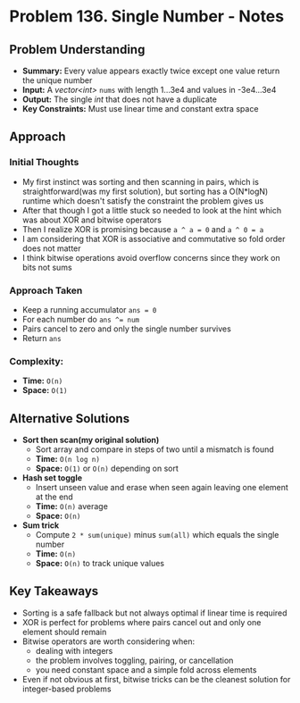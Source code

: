 # Problem 136. Single Number - Notes

## Problem Understanding
- **Summary:** Every value appears exactly twice except one value return the unique number
- **Input:** A _vector\<int\>_ `nums` with length 1…3e4 and values in -3e4…3e4
- **Output:** The single _int_ that does not have a duplicate
- **Key Constraints:** Must use linear time and constant extra space

## Approach
### Initial Thoughts
- My first instinct was sorting and then scanning in pairs, which is straightforward(was my first solution), but sorting has a O(N*logN) runtime which doesn't satisfy the constraint the problem gives us
- After that though I got a little stuck so needed to look at the hint which was about XOR and bitwise operators
- Then I realize XOR is promising because `a ^ a = 0` and `a ^ 0 = a`
- I am considering that XOR is associative and commutative so fold order does not matter
- I think bitwise operations avoid overflow concerns since they work on bits not sums

### Approach Taken
- Keep a running accumulator `ans = 0`
- For each number do `ans ^= num`
- Pairs cancel to zero and only the single number survives
- Return `ans`

### Complexity:
- **Time:** `O(n)`
- **Space:** `O(1)`

<!--
## Challenges
### Obstacles Faced
- 
### Edge Cases
- 
-->

## Alternative Solutions
- **Sort then scan(my original solution)**
  - Sort array and compare in steps of two until a mismatch is found
  - **Time:** `O(n log n)`
  - **Space:** `O(1)` or `O(n)` depending on sort
- **Hash set toggle**
  - Insert unseen value and erase when seen again leaving one element at the end
  - **Time:** `O(n)` average
  - **Space:** `O(n)`
- **Sum trick**
  - Compute `2 * sum(unique)` minus `sum(all)` which equals the single number
  - **Time:** `O(n)`
  - **Space:** `O(n)` to track unique values

## Key Takeaways
- Sorting is a safe fallback but not always optimal if linear time is required  
- XOR is perfect for problems where pairs cancel out and only one element should remain  
- Bitwise operators are worth considering when:
  - dealing with integers  
  - the problem involves toggling, pairing, or cancellation  
  - you need constant space and a simple fold across elements  
- Even if not obvious at first, bitwise tricks can be the cleanest solution for integer-based problems
